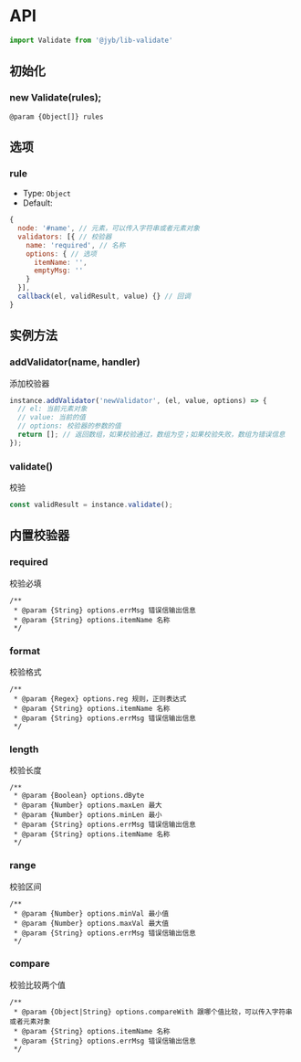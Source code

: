 # API

```javascript
import Validate from '@jyb/lib-validate'
```

## 初始化

### new Validate(rules);

```jsdoc
@param {Object[]} rules
```

## 选项

### rule
- Type: `Object`
- Default: 

```javascript
{
  node: '#name', // 元素，可以传入字符串或者元素对象
  validators: [{ // 校验器
    name: 'required', // 名称
    options: { // 选项
      itemName: '',
      emptyMsg: ''
    }
  }],
  callback(el, validResult, value) {} // 回调
}
```

## 实例方法

### addValidator(name, handler)

添加校验器

```javascript
instance.addValidator('newValidator', (el, value, options) => {
  // el: 当前元素对象
  // value: 当前的值
  // options: 校验器的参数的值
  return []; // 返回数组，如果校验通过，数组为空；如果校验失败，数组为错误信息
});
```

### validate()

校验

```javascript
const validResult = instance.validate();
```

## 内置校验器

### required

校验必填

```jsdoc
/**
 * @param {String} options.errMsg 错误信输出信息
 * @param {String} options.itemName 名称
 */
```

### format

校验格式

```jsdoc
/**
 * @param {Regex} options.reg 规则，正则表达式
 * @param {String} options.itemName 名称
 * @param {String} options.errMsg 错误信输出信息
 */
```

### length

校验长度

```jsdoc
/**
 * @param {Boolean} options.dByte
 * @param {Number} options.maxLen 最大
 * @param {Number} options.minLen 最小
 * @param {String} options.errMsg 错误信输出信息
 * @param {String} options.itemName 名称
 */
```

### range

校验区间

```jsdoc
/**
 * @param {Number} options.minVal 最小值
 * @param {Number} options.maxVal 最大值
 * @param {String} options.errMsg 错误信输出信息
 */
```

### compare

校验比较两个值

```jsdoc
/**
 * @param {Object|String} options.compareWith 跟哪个值比较，可以传入字符串或者元素对象
 * @param {String} options.itemName 名称
 * @param {String} options.errMsg 错误信输出信息
 */
```
